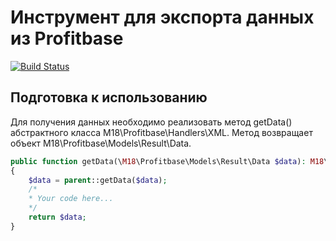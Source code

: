 # Инструмент для экспорта данных из Profitbase
[![Build Status](https://travis-ci.com/kulizh/profitbase-export.svg?branch=master)](https://travis-ci.com/kulizh/profitbase-export)

## Подготовка к использованию
Для получения данных необходимо реализовать метод getData() абстрактного класса M18\Profitbase\Handlers\XML. Метод возвращает объект M18\Profitbase\Models\Result\Data. 
```php
public function getData(\M18\Profitbase\Models\Result\Data $data): M18\Profitbase\Models\Result\Data
{
    $data = parent::getData($data);
    /*
    * Your code here...
    */
    return $data;
}
```

